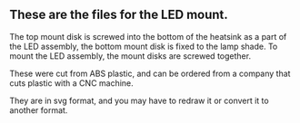 ## These are the files for the LED mount.

The top mount disk is screwed into the bottom of the heatsink as a part of the LED assembly, the bottom mount disk is fixed to the lamp shade. To mount the LED assembly, the mount disks are screwed together.

These were cut from ABS plastic, and can be ordered from a company that cuts plastic with a CNC machine.

They are in svg format, and you may have to redraw it or convert it to another format.
